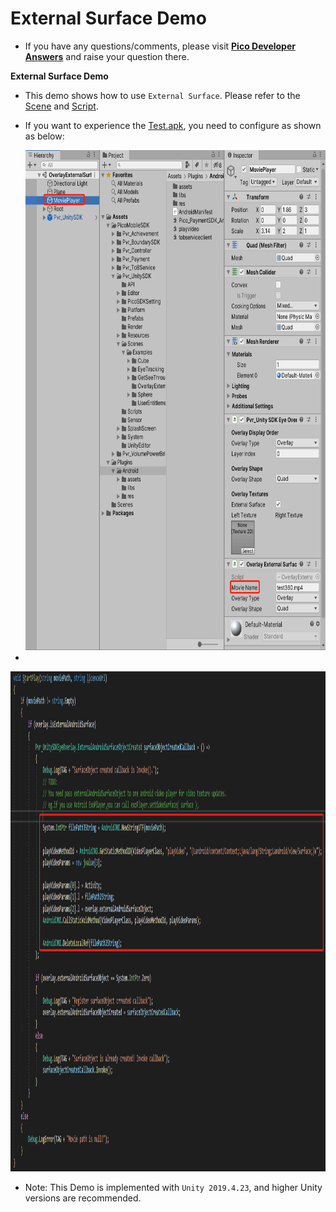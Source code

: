 # External Surface Demo

- If you have any questions/comments, please visit [**Pico Developer Answers**](https://devanswers.pico-interactive.com/) and raise your question there.

**External Surface Demo**

- This demo shows how to use `External Surface`. Please refer to the [Scene](https://github.com/picoxr/External-Surface-Demo/blob/main/Assets/PicoMobileSDK/Pvr_UnitySDK/Scenes/Examples/OverlayExternalSurface.unity) and [Script](https://github.com/picoxr/External-Surface-Demo/blob/main/Assets/PicoMobileSDK/Pvr_UnitySDK/Scenes/Examples/OverlayExternalSurface/OverlayExternalSurfaceDemo.cs).

- If you want to experience the [Test.apk](https://github.com/picoxr/External-Surface-Demo/blob/main/Test.apk), you need to configure as shown as below:
  
  <img src="./ReadMeScreenshot/1.png"  width = "600" height = "800"/>
  
- 

  <img src="./ReadMeScreenshot/2.png"  width = "600" height = "800"/>


- Note: This Demo is implemented with `Unity 2019.4.23`, and higher Unity versions are recommended.
